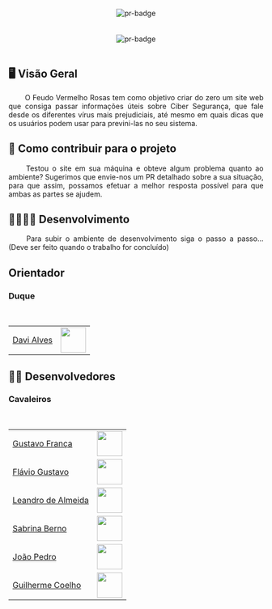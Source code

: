 <br>
<div align="center">
  <img alt="pr-badge" src="https://i.ibb.co/jvvv38m/Feudo-Vermelho-Rosas.png"/>
</div>
<br>

<br>
<div align="center">
  <img alt="pr-badge" src="https://img.shields.io/badge/contribuitors-7-green"/>
</div>
<br>

## 🖥️ Visão Geral

<p align="justify"> &emsp;&emsp;
  O Feudo Vermelho Rosas tem como objetivo criar do zero um site web que consiga passar informações úteis sobre Ciber Segurança, que fale desde os diferentes vírus mais prejudiciais, até mesmo em quais dicas que os usuários podem usar para previni-las no seu sistema.
</p>

## 🤝 Como contribuir para o projeto
<p align="justify"> &emsp;&emsp;
  Testou o site em sua máquina e obteve algum problema quanto ao ambiente? Sugerimos que envie-nos um PR detalhado sobre a sua situação, para que assim, possamos efetuar a melhor resposta possível para que ambas as partes se ajudem.
</p>

## 👨‍💻👨‍💻 Desenvolvimento
<p align="justify"> &emsp;&emsp;
  Para subir o ambiente de desenvolvimento siga o passo a passo... (Deve ser feito quando o trabalho for concluído)
</p>

## Orientador
### Duque

<div id="div1">
<br>
<table>
     <tr>
     	<td><a href="https://github.com/davialvb">Davi Alves</a></td>
     	<td><a href="https://github.com/davialvb"><img src="https://avatars.githubusercontent.com/u/34287081?v=4" width="50px;"</a></td>
    </tr>
</table>
</div>

## 🧑‍💻 Desenvolvedores
### Cavaleiros

<div id="div2">
<br>
<table>
     <tr>
     	<td><a href="https://github.com/GustavoFBS">Gustavo França</a></td>
     	<td><a href="https://github.com/GustavoFBS"><img src="https://avatars.githubusercontent.com/u/61592832?v=4" width="50px;"</a></td>
    </tr>
    <tr>
     	<td><a href="https://github.com/flavioovatsug">Flávio Gustavo</a></td>
     	<td><a href="https://github.com/flavioovatsug"><img src="https://avatars.githubusercontent.com/u/91036264?v=4" width="50px;"</a></td>
    </tr>
    <tr>
     	<td><a href="https://github.com/leomitx10">Leandro de Almeida</a></td>
     	<td><a href="https://github.com/leomitx10"><img src="https://avatars.githubusercontent.com/u/90487905?v=4" width="50px;"</a></td>
    </tr>
    <tr>
     	<td><a href="https://github.com/sabrinaberno">Sabrina Berno</a></td>
     	<td><a href="https://github.com/sabrinaberno"><img src="https://avatars.githubusercontent.com/u/86732411?v=4" width="50px;"</a></td>
    </tr>
    <tr>
     	<td><a href="https://github.com/joaopedrodasilvarodrigues">João Pedro</a></td>
     	<td><a href="https://github.com/joaopedrodasilvarodrigues"><img src="https://avatars.githubusercontent.com/u/100419740?v=4" width="50px;"</a></td>
    </tr>
    <tr>
     	<td><a href="https://github.com/Guilermanoo">Guilherme Coelho</a></td>
     	<td><a href="https://github.com/Guilermanoo"><img src="https://avatars.githubusercontent.com/u/98980548?v=4" width="50px;"</a></td>
    </tr>
</table>
</div>





